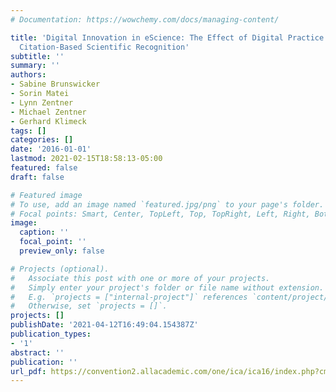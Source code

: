 ```yaml
---
# Documentation: https://wowchemy.com/docs/managing-content/

title: 'Digital Innovation in eScience: The Effect of Digital Practice on Traditional
  Citation-Based Scientific Recognition'
subtitle: ''
summary: ''
authors:
- Sabine Brunswicker
- Sorin Matei
- Lynn Zentner
- Michael Zentner
- Gerhard Klimeck
tags: []
categories: []
date: '2016-01-01'
lastmod: 2021-02-15T18:58:13-05:00
featured: false
draft: false

# Featured image
# To use, add an image named `featured.jpg/png` to your page's folder.
# Focal points: Smart, Center, TopLeft, Top, TopRight, Left, Right, BottomLeft, Bottom, BottomRight.
image:
  caption: ''
  focal_point: ''
  preview_only: false

# Projects (optional).
#   Associate this post with one or more of your projects.
#   Simply enter your project's folder or file name without extension.
#   E.g. `projects = ["internal-project"]` references `content/project/deep-learning/index.md`.
#   Otherwise, set `projects = []`.
projects: []
publishDate: '2021-04-12T16:49:04.154387Z'
publication_types:
- '1'
abstract: ''
publication: ''
url_pdf: https://convention2.allacademic.com/one/ica/ica16/index.php?cmd=Online+Program+View+Paper&selected_paper_id=1104180&PHPSESSID=gie4po6euf7achdrp1ke9mjq40
---
```

